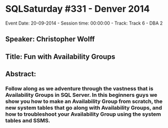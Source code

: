 # SQLSaturday #331 - Denver 2014
Event Date: 20-09-2014 - Session time: 00:00:00 - Track: Track 6 - DBA 2
## Speaker: Christopher Wolff
## Title: Fun with Availability Groups
## Abstract:
### Follow along as we adventure through the vastness that is Availability Groups in SQL Server.  In this beginners guys we show you how to make an Availability Group from scratch, the new system tables that go along with Availability Groups, and how to troubleshoot your Availability Group using the system tables and SSMS.

